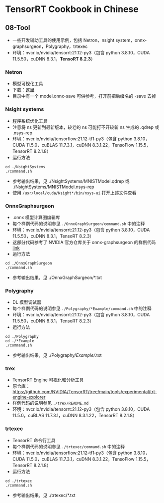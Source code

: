 # TensorRT Cookbook in Chinese

## 08-Tool
+ 一些开发辅助工具的使用示例，包括 Netron，nsight system，onnx-graphsurgeon，Polygraphy，trtexec
+ 环境：nvcr.io/nvidia/tensorrt:21.12-py3（包含 python 3.8.10，CUDA 11.5.50，cuDNN 8.3.1，**TensoRT 8.2.3**）

### Netron
+ 模型可视化工具
+ 下载：[这里](https://github.com/lutzroeder/Netron)
+ 目录中有一个 model.onnx-save 可供参考，打开前把后缀名的 -save 去掉

### Nsight systems
+ 程序系统优化工具
+ 注意将 ns 更新到最新版本，较老的 ns 可能打不开较新 ns 生成的 .qdrep 或 .nsys-rep
+ 环境：nvcr.io/nvidia/tensorflow:21.12-tf1-py3（包含 python 3.8.10，CUDA 11.5.0，cuBLAS 11.7.3.1，cuDNN 8.3.1.22，TensoFlow 1.15.5，TensorRT 8.2.1.8）
+ 运行方法
```shell
cd ./NsightSystems
./command.sh
```
+ 参考输出结果，见 ./NsightSystems/MNISTModel.qdrep 或 ./NsightSystems/MNISTModel.nsys-rep
+ 使用 ```/usr/local/cuda/Nsight*/bin/nsys-ui``` 打开上述文件查看

### OnnxGraphsurgeon
+ .onnx 模型计算图编辑库
+ 每个样例代码的说明参见 ```./OnnxGraphSurgeon/command.sh``` 中的注释
+ 环境：nvcr.io/nvidia/tensorrt:21.12-py3（包含 python 3.8.10，CUDA 11.5.50，cuDNN 8.3.1，TensoRT 8.2.3）
+ 这部分代码参考了 NVIDIA 官方仓库关于 onnx-graphsurgeon 的样例代码 [link](https://github.com/NVIDIA/TensorRT/tree/master/tools/onnx-graphsurgeon/examples)
+ 运行方法
```shell
cd ./OnnxGraphSurgeon
./command.sh
```
+ 参考输出结果，见 ./OnnxGraphSurgeon/*.txt

### Polygraphy
+ DL 模型调试器
+ 每个样例代码的说明参见 ```./Polygraphy/*Example/command.sh``` 中的注释
+ 环境：nvcr.io/nvidia/tensorrt:21.12-py3（包含 python 3.8.10，CUDA 11.5.50，cuDNN 8.3.1，TensoRT 8.2.3）
+ 运行方法
```shell
cd ./Polygraphy
cd ./*Example
./command.sh
```
+ 参考输出结果，见 ./Polygraphy/*Example/*.txt

### trex
+ TensorRT Engine 可视化和分析工具
+ 原仓库：https://github.com/NVIDIA/TensorRT/tree/main/tools/experimental/trt-engine-explorer
+ 样例代码的说明参见 ```./trex/README.md```
+ 环境：nvcr.io/nvidia/tensorrt:21.12-py3（包含 python 3.8.10，CUDA 11.5.0，cuBLAS 11.7.3.1，cuDNN 8.3.1.22，TensorRT 8.2.1.8）

### trtexec
+ TensorRT 命令行工具
+ 每个样例代码的说明参见 ```./trtexec/command.sh``` 中的注释
+ 环境：nvcr.io/nvidia/tensorflow:21.12-tf1-py3（包含 python 3.8.10，CUDA 11.5.0，cuBLAS 11.7.3.1，cuDNN 8.3.1.22，TensoFlow 1.15.5，TensorRT 8.2.1.8）
+ 运行方法
```shell
cd ./trtexec
./command.sh
```
+ 参考输出结果，见 ./trtexec/*.txt

